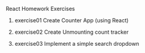 React Homework Exercises

1. exercise01 Create Counter App (using React)

2. exercise02 Create Unmounting count tracker

3. exercise03 Implement a simple search dropdown